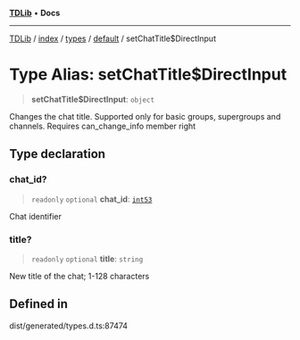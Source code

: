 [**TDLib**](../../../../../../README.md) • **Docs**

***

[TDLib](../../../../../../modules.md) / [index](../../../../../README.md) / [types](../../../README.md) / [default](../README.md) / setChatTitle$DirectInput

# Type Alias: setChatTitle$DirectInput

> **setChatTitle$DirectInput**: `object`

Changes the chat title. Supported only for basic groups, supergroups and channels. Requires can_change_info member right

## Type declaration

### chat\_id?

> `readonly` `optional` **chat\_id**: [`int53`](int53.md)

Chat identifier

### title?

> `readonly` `optional` **title**: `string`

New title of the chat; 1-128 characters

## Defined in

dist/generated/types.d.ts:87474
